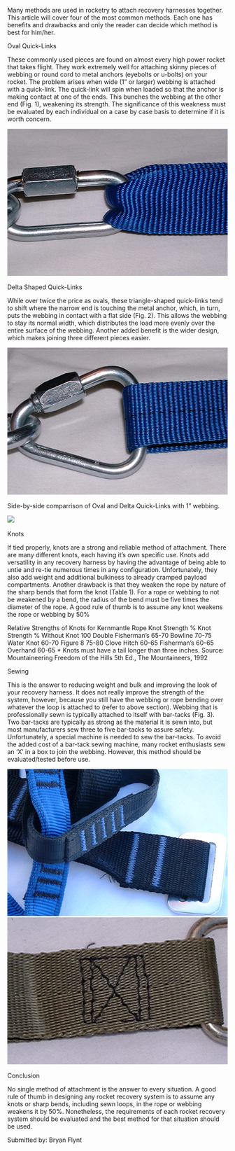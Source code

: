 Many methods are used in rocketry to attach recovery harnesses together. This article will cover four of the most common methods. Each one has benefits and drawbacks and only the reader can decide which method is best for him/her.

Oval Quick-Links

These commonly used pieces are found on almost every high power rocket that takes flight. They work extremely well for attaching skinny pieces of webbing or round cord to metal anchors (eyebolts or u-bolts) on your rocket. The problem arises when wide (1” or larger) webbing is attached with a quick-link. The quick-link will spin when loaded so that the anchor is making contact at one of the ends. This bunches the webbing at the other end (Fig. 1), weakening its strength. The significance of this weakness must be evaluated by each individual on a case by case basis to determine if it is worth concern.

![](/images/attachments_fig1.jpg)

Delta Shaped Quick-Links

While over twice the price as ovals, these triangle-shaped quick-links tend to shift where the narrow end is touching the metal anchor, which, in turn, puts the webbing in contact with a flat side (Fig. 2). This allows the webbing to stay its normal width, which distributes the load more evenly over the entire surface of the webbing. Another added benefit is the wider design, which makes joining three different pieces easier.

![](/images/attachments_fig2.jpg)

Side-by-side comparrison of Oval and Delta Quick-Links with 1” webbing.

![](/images/attachments_fig5.jpg)

Knots

If tied properly, knots are a strong and reliable method of attachment. There are many different knots, each having it’s own specific use. Knots add versatility in any recovery harness by having the advantage of being able to untie and re-tie numerous times in any configuration. Unfortunately, they also add weight and additional bulkiness to already cramped payload compartments. Another drawback is that they weaken the rope by nature of the sharp bends that form the knot (Table 1). For a rope or webbing to not be weakened by a bend, the radius of the bend must be five times the diameter of the rope. A good rule of thumb is to assume any knot weakens the rope or webbing by 50%

Relative Strengths of Knots for Kernmantle Rope Knot Strength % Knot Strength % Without Knot 100 Double Fisherman’s 65-70 Bowline 70-75 Water Knot 60-70 Figure 8 75-80 Clove Hitch 60-65 Fisherman’s 60-65 Overhand 60-65 \* Knots must have a tail longer than three inches. Source: Mountaineering Freedom of the Hills 5th Ed., The Mountaineers, 1992

Sewing

This is the answer to reducing weight and bulk and improving the look of your recovery harness. It does not really improve the strength of the system, however, because you still have the webbing or rope bending over whatever the loop is attached to (refer to above section). Webbing that is professionally sewn is typically attached to itself with bar-tacks (Fig. 3). Two bar-tacks are typically as strong as the material it is sewn into, but most manufacturers sew three to five bar-tacks to assure safety. Unfortunately, a special machine is needed to sew the bar-tacks. To avoid the added cost of a bar-tack sewing machine, many rocket enthusiasts sew an ‘X’ in a box to join the webbing. However, this method should be evaluated/tested before use.

![](/images/attachments_fig3.jpg) ![](/images/attachments_fig4.jpg)

Conclusion

No single method of attachment is the answer to every situation. A good rule of thumb in designing any rocket recovery system is to assume any knots or sharp bends, including sewn loops, in the rope or webbing weakens it by 50%. Nonetheless, the requirements of each rocket recovery system should be evaluated and the best method for that situation should be used.

Submitted by: Bryan Flynt


